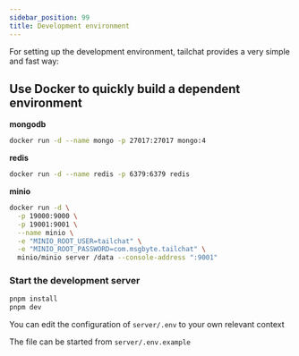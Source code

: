 ```yaml
---
sidebar_position: 99
title: Development environment
---
```


For setting up the development environment, tailchat provides a very simple and fast way:

## Use Docker to quickly build a dependent environment

**mongodb**
```bash
docker run -d --name mongo -p 27017:27017 mongo:4
```

**redis**
```bash
docker run -d --name redis -p 6379:6379 redis
```

**minio**
```bash
docker run -d \
  -p 19000:9000 \
  -p 19001:9001 \
  --name minio \
  -e "MINIO_ROOT_USER=tailchat" \
  -e "MINIO_ROOT_PASSWORD=com.msgbyte.tailchat" \
  minio/minio server /data --console-address ":9001"
```

### Start the development server

```bash
pnpm install
pnpm dev
```

You can edit the configuration of `server/.env` to your own relevant context

The file can be started from `server/.env.example`
